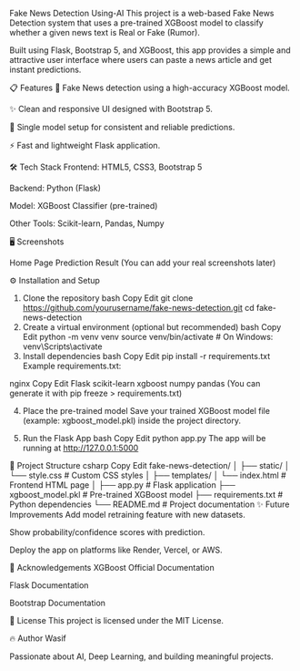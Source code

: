  Fake News Detection Using-AI
This project is a web-based Fake News Detection system that uses a pre-trained XGBoost model to classify whether a given news text is Real or Fake (Rumor).

Built using Flask, Bootstrap 5, and XGBoost, this app provides a simple and attractive user interface where users can paste a news article and get instant predictions.

📋 Features
🧠 Fake News detection using a high-accuracy XGBoost model.

✨ Clean and responsive UI designed with Bootstrap 5.

📜 Single model setup for consistent and reliable predictions.

⚡ Fast and lightweight Flask application.

🛠️ Tech Stack
Frontend: HTML5, CSS3, Bootstrap 5

Backend: Python (Flask)

Model: XGBoost Classifier (pre-trained)

Other Tools: Scikit-learn, Pandas, Numpy

🖥️ Screenshots

Home Page	Prediction Result
(You can add your real screenshots later)

⚙️ Installation and Setup
1. Clone the repository
bash
Copy
Edit
git clone https://github.com/yourusername/fake-news-detection.git
cd fake-news-detection
2. Create a virtual environment (optional but recommended)
bash
Copy
Edit
python -m venv venv
source venv/bin/activate   # On Windows: venv\Scripts\activate
3. Install dependencies
bash
Copy
Edit
pip install -r requirements.txt
Example requirements.txt:

nginx
Copy
Edit
Flask
scikit-learn
xgboost
numpy
pandas
(You can generate it with pip freeze > requirements.txt)

4. Place the pre-trained model
Save your trained XGBoost model file (example: xgboost_model.pkl) inside the project directory.

5. Run the Flask App
bash
Copy
Edit
python app.py
The app will be running at http://127.0.0.1:5000

📁 Project Structure
csharp
Copy
Edit
fake-news-detection/
│
├── static/
│   └── style.css         # Custom CSS styles
│
├── templates/
│   └── index.html        # Frontend HTML page
│
├── app.py                # Flask application
├── xgboost_model.pkl      # Pre-trained XGBoost model
├── requirements.txt      # Python dependencies
└── README.md             # Project documentation
✨ Future Improvements
Add model retraining feature with new datasets.

Show probability/confidence scores with prediction.

Deploy the app on platforms like Render, Vercel, or AWS.

🤝 Acknowledgements
XGBoost Official Documentation

Flask Documentation

Bootstrap Documentation

📜 License
This project is licensed under the MIT License.

🔥 Author
Wasif

Passionate about AI, Deep Learning, and building meaningful projects.

